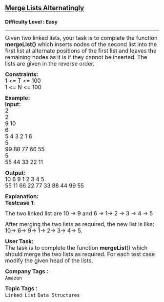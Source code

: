 <h2><a href="https://www.geeksforgeeks.org/problems/merge-list-alternatingly/1">Merge Lists Alternatingly</a></h2><h3>Difficulty Level : Easy</h3><hr><div class="problems_problem_content__Xm_eO"><p><span style="font-size: 18px;">Given two linked lists, your task is to complete the function <strong>mergeList()</strong> which inserts nodes of the second list into the first list at alternate positions of the first list and leaves the remaining nodes as it is if they cannot be inserted. The lists are given in the reverse order.</span></p>
<p><span style="font-size: 18px;"><strong>Constraints:</strong><br>1 &lt;= T &lt;= 100<br>1 &lt;= N &lt;= 100</span></p>
<p><span style="font-size: 18px;"><strong>Example:<br>Input:</strong><br>2<br>2<br>9 10<br>6<br>5 4 3 2 1 6<br>5<br>99 88 77 66 55<br>5<br>55 44 33 22 11</span></p>
<p><span style="font-size: 18px;"><strong>Output:</strong><br>10 6 9 1 2 3 4 5<br>55 11 66 22 77 33 88 44 99 55</span></p>
<p><span style="font-size: 18px;"><strong>Explanation:<br>Testcase 1</strong>:</span></p>
<p><span style="font-size: 18px;">The two linked list are 10 -&gt; 9 and 6 -&gt; 1-&gt; 2 -&gt; 3 -&gt; 4 -&gt; 5</span></p>
<p><span style="font-size: 18px;">After merging the two lists as required, the new list is like: 10-&gt; 6-&gt; 9-&gt; 1-&gt; 2-&gt; 3-&gt; 4-&gt; 5.</span></p>
<p><span style="font-size: 18px;"><strong>User Task:</strong><br>The task is to complete the function&nbsp;<strong>mergeList</strong>() which should merge the two lists as required. For each test case modify the given head of the lists.</span></p></div><p><span style=font-size:18px><strong>Company Tags : </strong><br><code>Amazon</code>&nbsp;<br><p><span style=font-size:18px><strong>Topic Tags : </strong><br><code>Linked List</code>&nbsp;<code>Data Structures</code>&nbsp;